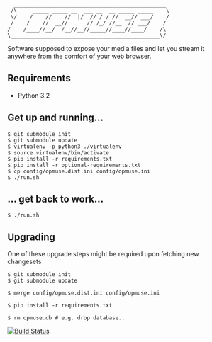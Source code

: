       ________________________________________________
     /\     _____ _____ __  ___ __  __ _____ _____    \
     \/    /    //    //  |/  // / / //  __// ___/    /
     /    /    //  __//      // /_/ //__  // ___/    /
    /    /____//__/  /__//__//_____//____//____/    /\
    \_______________________________________________\/

Software supposed to expose your media files and let you stream it anywhere
from the comfort of your web browser.

Requirements
------------

  - Python 3.2

Get up and running...
---------------------

    $ git submodule init
    $ git submodule update
    $ virtualenv -p python3 ./virtualenv
    $ source virtualenv/bin/activate
    $ pip install -r requirements.txt
    $ pip install -r optional-requirements.txt
    $ cp config/opmuse.dist.ini config/opmuse.ini
    $ ./run.sh

... get back to work...
-----------------------

    $ ./run.sh

Upgrading
---------

One of these upgrade steps might be required upon fetching new changesets

    $ git submodule init
    $ git submodule update

    $ merge config/opmuse.dist.ini config/opmuse.ini

    $ pip install -r requirements.txt

    $ rm opmuse.db # e.g. drop database..

[![Build Status](https://secure.travis-ci.org/opmuse/opmuse.png?branch=master)](http://travis-ci.org/inty/opmuse)
